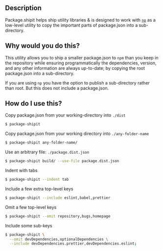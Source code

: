 ## Description

Package.shipit helps ship utility libraries & is designed to work with [`np`](https://www.npmjs.com/package/np) as a low-level utility to copy the important parts of package.json into a sub-directory.

## Why would you do this?

This utility allows you to ship a smaller package.json to `npm` than you keep in the repository while ensuring programmatically the dependencies, version, and any other information are always up-to-date; by copying the root package.json into a sub-directory.

If you are using `np` you have the option to publish a sub-directory rather than root. But this does not include a package.json.

## How do I use this?

Copy package.json from your working-directory into `./dist`

```bash
$ package-shipit
```

Copy package.json from your working directory into `./any-folder-name`

```bash
$ package-shipit any-folder-name/
```

Use an arbitrary file: `./package.dist.json`

```bash
$ package-shipit build/ --use-file package.dist.json
```

Indent with tabs

```bash
$ package-shipit --indent tab
```

Include a few extra top-level keys

```bash
$ package-shipit --include eslint,babel,prettier
```

Omit a few top-level keys

```bash
$ package-shipit --omit repository,bugs,homepage
```

Include some sub-keys

```bash
$ package-shipit \
  --omit devDependencies,optionalDependencies \
  --include devDependencies.prettier,devDependencies.eslint;
```
